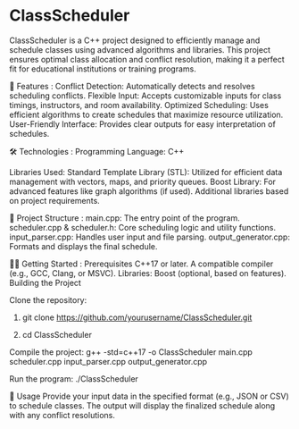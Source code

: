 # ClassScheduler
 ClassScheduler is a C++ project designed to efficiently manage and schedule classes using advanced algorithms and libraries. This project ensures optimal class allocation and conflict resolution, making it a perfect fit for educational institutions or training programs.


🚀 Features :
Conflict Detection: Automatically detects and resolves scheduling conflicts.
Flexible Input: Accepts customizable inputs for class timings, instructors, and room availability.
Optimized Scheduling: Uses efficient algorithms to create schedules that maximize resource utilization.
User-Friendly Interface: Provides clear outputs for easy interpretation of schedules.

🛠️ Technologies :
Programming Language: C++

Libraries Used:
Standard Template Library (STL): Utilized for efficient data management with vectors, maps, and priority queues.
Boost Library: For advanced features like graph algorithms (if used).
Additional libraries based on project requirements.

📂 Project Structure :
main.cpp: The entry point of the program.
scheduler.cpp & scheduler.h: Core scheduling logic and utility functions.
input_parser.cpp: Handles user input and file parsing.
output_generator.cpp: Formats and displays the final schedule.

🧑‍💻 Getting Started : 
Prerequisites
C++17 or later.
A compatible compiler (e.g., GCC, Clang, or MSVC).
Libraries: Boost (optional, based on features).
Building the Project

Clone the repository:
1. git clone https://github.com/yourusername/ClassScheduler.git  

2. cd ClassScheduler

Compile the project:
g++ -std=c++17 -o ClassScheduler main.cpp scheduler.cpp input_parser.cpp output_generator.cpp 

Run the program:
./ClassScheduler  

📝 Usage
Provide your input data in the specified format (e.g., JSON or CSV) to schedule classes. The output will display the finalized schedule along with any conflict resolutions.

